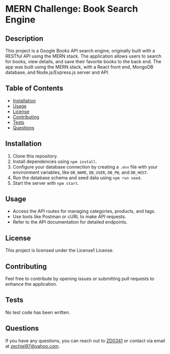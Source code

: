 # MERN Challenge: Book Search Engine

## Description

This project is a Google Books API search engine, originally built with a RESTful API using the MERN stack. The application allows users to search for books, view details, and save their favorite books to the back end.  The app was built using the MERN stack, with a React front end, MongoDB database, and Node.js/Express.js server and API.

## Table of Contents

- [Installation](#installation)
- [Usage](#usage)
- [License](#license)
- [Contributing](#contributing)
- [Tests](#tests)
- [Questions](#questions)

## Installation

1. Clone this repository.
2. Install dependencies using `npm install`.
3. Configure your database connection by creating a `.env` file with your environment variables, like `DB_NAME`, `DB_USER`, `DB_PW`, and `DB_HOST`.
4. Run the database schema and seed data using `npm run seed`.
5. Start the server with `npm start`.

## Usage

- Access the API routes for managing categories, products, and tags.
- Use tools like Postman or cURL to make API requests.
- Refer to the API documentation for detailed endpoints.

## License

This project is licensed under the License1 License.

## Contributing

Feel free to contribute by opening issues or submitting pull requests to enhance the application.

## Tests

No test code has been written.

## Questions

If you have any questions, you can reach out to [ZD0341](https://github.com/ZD0341) or contact via email at zechiel97@yahoo.com.

